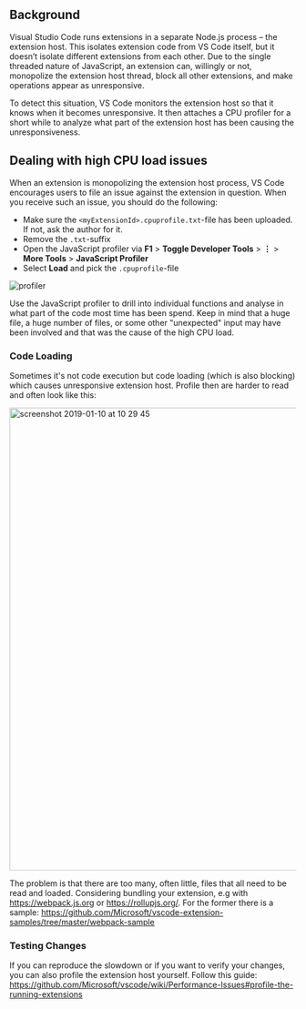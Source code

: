 ## Background

Visual Studio Code runs extensions in a separate Node.js process – the extension host. This isolates extension code from VS Code itself, but it doesn’t isolate different extensions from each other. Due to the single threaded nature of JavaScript, an extension can, willingly or not, monopolize the extension host thread, block all other extensions, and make operations appear as unresponsive. 

To detect this situation, VS Code monitors the extension host so that it knows when it becomes unresponsive. It then attaches a CPU profiler for a short while to analyze what part of the extension host has been causing the unresponsiveness. 

## Dealing with high CPU load issues

When an extension is monopolizing the extension host process, VS Code encourages users to file an issue against the extension in question. When you receive such an issue, you should do the following:

* Make sure the `<myExtensionId>.cpuprofile.txt`-file has been uploaded. If not, ask the author for it. 
* Remove the `.txt`-suffix
* Open the JavaScript profiler via **F1** > **Toggle Developer Tools** > **⋮** > **More Tools** > **JavaScript Profiler**
* Select **Load** and pick the `.cpuprofile`-file

![profiler](https://user-images.githubusercontent.com/1794099/49524455-12e71e80-f8ac-11e8-84c1-3c8645128d17.gif)

Use the JavaScript profiler to drill into individual functions and analyse in what part of the code most time has been spend. Keep in mind that a huge file, a huge number of files, or some other "unexpected" input may have been involved and that was the cause of the high CPU load. 


### Code Loading

Sometimes it's not code execution but code loading (which is also blocking) which causes unresponsive extension host. Profile then are harder to read and often look like this: 
 

<img width="813" alt="screenshot 2019-01-10 at 10 29 45" src="https://user-images.githubusercontent.com/1794099/50959220-bc7c8980-14c2-11e9-973b-2e2ec3ff09f7.png">


The problem is that there are too many, often little, files that all need to be read and loaded. Considering bundling your extension, e.g with https://webpack.js.org or https://rollupjs.org/. For the former there is a sample: https://github.com/Microsoft/vscode-extension-samples/tree/master/webpack-sample

### Testing Changes

If you can reproduce the slowdown or if you want to verify your changes, you can also profile the extension host yourself. Follow this guide: https://github.com/Microsoft/vscode/wiki/Performance-Issues#profile-the-running-extensions


